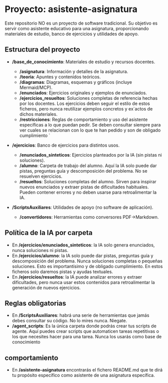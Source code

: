# Proyecto: asistente-asignatura

Este repositorio NO es un proyecto de software tradicional. Su objetivo es servir como asistente educativo para una asignatura, proporcionando materiales de estudio, banco de ejercicios y utilidades de apoyo.

## Estructura del proyecto

- **/base_de_conocimiento**: Materiales de estudio y recursos docentes.
  - **/asignatura**: Información y detalles de la asignatura.
  - **/teoria**: Apuntes y contenidos teóricos.
  - **/diagramas**: Diagramas, esquemas y gráficos (incluye Mermaid/MCP).
  - **/enunciados**: Ejercicios originales y ejemplos de enunciados.
  - **/ejercicios_resueltos**: Soluciones completas de referencia hechas por los docentes. Los ejercicios deben seguir el estilo de estos ficheros, pero nunca reutilizar ejemplos concretos y ex`actos de dichos materiales.
  - **/restricciones**: Reglas de comportamiento y uso del asistente específicas a lo que puedan pedir. Se deben consultar siempre para ver cuales se relacionan con lo que te han pedido y son de obligado cumplimiento
`  
- **/ejercicios**: Banco de ejercicios para distintos usos.
  - **/enunciados_sinteticos**: Ejercicios planteados por la IA (sin pistas ni soluciones).
  - **/alumno**: Carpeta de trabajo del alumno. Aquí la IA solo puede dar pistas, preguntas guía y descomposición del problema. No se resuelven ejercicios.
  - **/resueltos**: Soluciones completas del alumno. Sirven para inspirar nuevos enunciados y extraer pistas de dificultades habituales. Pueden contener errores y no deben usarse para retroalimentar la IA.

- **/ScriptsAuxiliares**: Utilidades de apoyo (no software de aplicación).
  - **/convertidores**: Herramientas como conversores PDF→Markdown.



## Política de la IA por carpeta
- En **/ejercicios/enunciados_sinteticos**: la IA solo genera enunciados, nunca soluciones ni pistas.
- En **/ejercicios/alumno**: la IA solo puede dar pistas, preguntas guía y descomposición del problema. Nunca soluciones completas o pequeñas soluciones. Esto es importantísimo y de obligado cumplimiento. En estos ficheros solo daremos pistas y ayudas textuales.
- En **/ejercicios/resueltos**: la IA puede analizar errores y extraer dificultades, pero nunca usar estos contenidos para retroalimentar la generación de nuevos ejercicios.

## Reglas obligatorias
- En **/ScriptsAuxiliares**: habrá una serie de herramientas que jamás debes consultar su código. No lo mires nunca. Niegate.
- **/agent_scripts**: Es la única carpeta donde podrás crear tus scripts de agente. Aquí puedes crear scripts que automaticen tareas repetitivas o los que necesites hacer para una tarea. Nunca los usarás como base de conocimiento

## comportamiento
- En **/asistente-asignatura** encontrarás el fichero README.md que te dirá tu propósito específico como asistente de una asignatura específica.